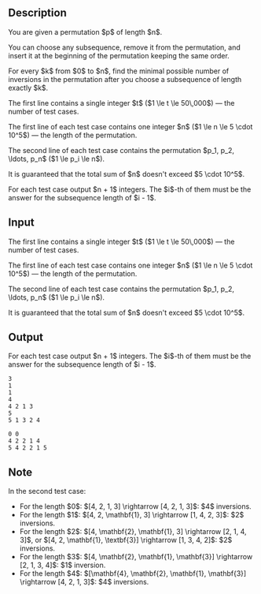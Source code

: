 ## Description

<div><p>You are given a permutation $p$ of length $n$.</p><p>You can choose any subsequence, remove it from the permutation, and insert it at the beginning of the permutation keeping the same order.</p><p>For every $k$ from $0$ to $n$, find the minimal possible number of inversions in the permutation after you choose a subsequence of length exactly $k$.</p></div><div class="input-specification"><p>The first line contains a single integer $t$ ($1 \le t \le 50\,000$)&nbsp;— the number of test cases.</p><p>The first line of each test case contains one integer $n$ ($1 \le n \le 5 \cdot 10^5$)&nbsp;— the length of the permutation.</p><p>The second line of each test case contains the permutation $p_1, p_2, \ldots, p_n$ ($1 \le p_i \le n$).</p><p>It is guaranteed that the total sum of $n$ doesn't exceed $5 \cdot 10^5$.</p></div><div class="output-specification"><p>For each test case output $n + 1$ integers. The $i$-th of them must be the answer for the subsequence length of $i - 1$.</p></div>

## Input

<p>The first line contains a single integer $t$ ($1 \le t \le 50\,000$)&nbsp;— the number of test cases.</p><p>The first line of each test case contains one integer $n$ ($1 \le n \le 5 \cdot 10^5$)&nbsp;— the length of the permutation.</p><p>The second line of each test case contains the permutation $p_1, p_2, \ldots, p_n$ ($1 \le p_i \le n$).</p><p>It is guaranteed that the total sum of $n$ doesn't exceed $5 \cdot 10^5$.</p>

## Output

<p>For each test case output $n + 1$ integers. The $i$-th of them must be the answer for the subsequence length of $i - 1$.</p>





```input1
3
1
1
4
4 2 1 3
5
5 1 3 2 4
```




```output1
0 0
4 2 2 1 4
5 4 2 2 1 5
```



## Note

<p>In the second test case: </p><ul> <li> For the length $0$: $[4, 2, 1, 3] \rightarrow [4, 2, 1, 3]$: $4$ inversions. </li><li> For the length $1$: $[4, 2, \mathbf{1}, 3] \rightarrow [1, 4, 2, 3]$: $2$ inversions. </li><li> For the length $2$: $[4, \mathbf{2}, \mathbf{1}, 3] \rightarrow [2, 1, 4, 3]$, or $[4, 2, \mathbf{1}, \textbf{3}] \rightarrow [1, 3, 4, 2]$: $2$ inversions. </li><li> For the length $3$: $[4, \mathbf{2}, \mathbf{1}, \mathbf{3}] \rightarrow [2, 1, 3, 4]$: $1$ inversion. </li><li> For the length $4$: $[\mathbf{4}, \mathbf{2}, \mathbf{1}, \mathbf{3}] \rightarrow [4, 2, 1, 3]$: $4$ inversions. </li></ul>
